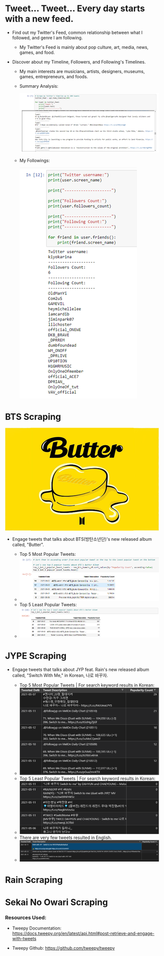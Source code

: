 # Tweet... Tweet... Every day starts with a new feed.

* Find out my Twitter's Feed, common relationship between what I followed, and genre I am following. 

    * My Twitter's Feed is mainly about pop culture, art, media, news, games, and food.

* Discover about my Timeline, Followers, and Following's Timelines.

    * My main interests are musicians, artists, designers, museums, games, entrepreneurs, and foods.
    
    * Summary Analysis:

        ![Image of My Timeline](images/my_timeline.png)
    
    * My Followings: 

        ![Image of My Followings](images/my_following.png)

# BTS Scraping  

![BTS_Butter](Images/hypebeastdotcom_bts_butter_melting_video_image_reference_over_15million_views.jpg)

* Engage tweets that talks about BTS(방탄소년단)'s new released album called, "Butter". 

    * Top 5 Most Popular Tweets:
    - ![Top_5_BTS_Butter_tweets](Images/top_5_bts_butter.png)

    * Top 5 Least Popular Tweets:
    - ![Bottom_5_BTS_Butter_tweets](Images/bot_5_bts_butter.png)

# JYPE Scraping 

* Engage tweets that talks about JYP feat. Rain's new released album called, "Switch With Me," in Korean, 나로 바꾸자.

    * Top 5 Most Popular Tweets | For search keyword results in Korean:
    - ![jyp_switch_with_me_kor_search](Images/top_5_jyp_switch_with_me_kor.png)

    * Top 5 Least Popular Tweets | For search keyword results in Korean:
    - ![jyp_switch_with_me_kor_search](Images/bot_5_jyp_switch_with_me_kor.png)

    * There are very few tweets resulted in English. 
    - ![jyp_switch_with_me_english_search](Images/top_bot_jyp_switch_with_me_eng.png)


# Rain Scraping 

# Sekai No Owari Scraping

### Resources Used: 

* Tweepy Documentation: https://docs.tweepy.org/en/latest/api.html#post-retrieve-and-engage-with-tweets

* Tweepy Github: https://github.com/tweepy/tweepy

